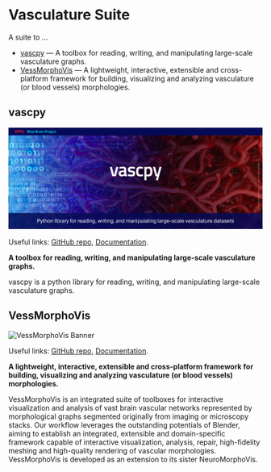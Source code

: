 # Vasculature Suite

A suite to ...

- [vascpy](#vascpy) — A toolbox for reading, writing, and manipulating large-scale vasculature graphs.
- [VessMorphoVis](#VessMorphoVis) — A lightweight, interactive, extensible and cross-platform framework for building, visualizing and analyzing vasculature (or blood vessels) morphologies.

## vascpy
<img alt="vascpy Banner" src="https://github.com/BlueBrain/vascpy/raw/main/doc/source/logo/BBP-vascpy.jpg" width="600"/>

Useful links:
[GitHub repo](https://github.com/BlueBrain/vascpy),
[Documentation](https://github.com/BlueBrain/vascpy#readme).

**A toolbox for reading, writing, and manipulating large-scale vasculature graphs.**

vascpy is a python library for reading, writing, and manipulating large-scale vasculature graphs. 

## VessMorphoVis
<img alt="VessMorphoVis Banner" src="https://raw.githubusercontent.com/wiki/BlueBrain/VessMorphoVis/images/logos/vmv-logo.jpeg" width="600"/>

Useful links:
[GitHub repo](https://github.com/BlueBrain/VessMorphoVis),
[Documentation](https://github.com/BlueBrain/VessMorphoVis#readme).

**A lightweight, interactive, extensible and cross-platform framework for building, visualizing and analyzing vasculature (or blood vessels) morphologies.**

VessMorphoVis is an integrated suite of toolboxes for interactive visualization and analysis of vast brain vascular networks represented by 
morphological graphs segmented originally from imaging or microscopy stacks. Our workflow leverages the outstanding potentials of Blender, 
aiming to establish an integrated, extensible and domain-specific framework capable of interactive visualization, analysis, repair, 
high-fidelity meshing and high-quality rendering of vascular morphologies. VessMorphoVis is developed as an extension to its sister NeuroMorphoVis.


